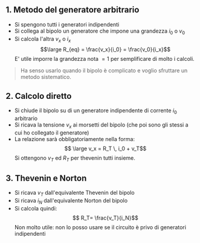 ## 1. Metodo del generatore arbitrario
- Si spengono tutti i generatori indipendenti 
- Si collega al bipolo un generatore che impone una grandezza $i_0$ o $v_0$
- Si calcola l'altra $v_x$ o $i_x$
$$\large R_{eq} = \frac{v_x}{i_0} = \frac{v_0}{i_x}$$
E' utile imporre la grandezza nota $=1$ per semplificare di molto i calcoli.
>Ha senso usarlo quando il bipolo è complicato e voglio sfruttare un metodo sistematico.
## 2. Calcolo diretto
- Si chiude il bipolo su di un generatore indipendente di corrente $i_0$ arbitrario
- Si ricava la tensione $v_x$ ai morsetti del bipolo (che poi sono gli stessi a cui ho collegato il generatore)
- La relazione sarà obbligatoriamente nella forma:
$$ \large v_x = R_T \, i_0 + v_T$$
Si ottengono $v_T$ ed $R_T$ per thevenin tutti insieme.

## 3. Thevenin e Norton
- Si ricava $v_T$ dall'equivalente Thevenin del bipolo
- Si ricava $i_N$ dall'equivalente Norton del bipolo
- Si calcola quindi: 
$$ R_T= \frac{v_T}{i_N}$$
Non molto utile: non lo posso usare se il circuito è privo di generatori indipendenti